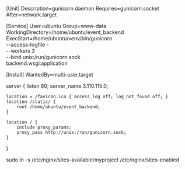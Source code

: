 [Unit]
Description=gunicorn daemon
Requires=gunicorn.socket
After=network.target

[Service]
User=ubuntu
Group=www-data
WorkingDirectory=/home/ubuntu/event_backend
ExecStart=/home/ubuntu/venv/bin/gunicorn \
          --access-logfile - \
          --workers 3 \
          --bind unix:/run/gunicorn.sock \
          backend.wsgi:application

[Install]
WantedBy=multi-user.target


server {
    listen 80;
    server_name 3.110.115.0;

    location = /favicon.ico { access_log off; log_not_found off; }
    location /static/ {
        root /home/ubuntu/event_backend;
    }

    location / {
        include proxy_params;
        proxy_pass http://unix:/run/gunicorn.sock;
    }
}

sudo ln -s /etc/nginx/sites-available/myproject /etc/nginx/sites-enabled
